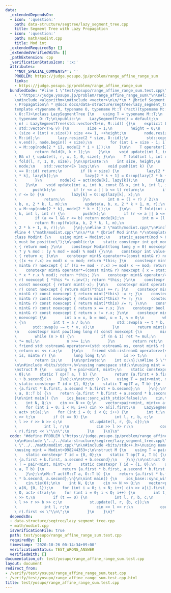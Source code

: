 ```yaml
---
data:
  _extendedDependsOn:
  - icon: ':question:'
    path: data-structure/segtree/lazy_segment_tree.cpp
    title: Segment Tree with Lazy Propagation
  - icon: ':question:'
    path: math/modint.cpp
    title: Mod int
  _extendedRequiredBy: []
  _extendedVerifiedWith: []
  _pathExtension: cpp
  _verificationStatusIcon: ':x:'
  attributes:
    '*NOT_SPECIAL_COMMENTS*': ''
    PROBLEM: https://judge.yosupo.jp/problem/range_affine_range_sum
    links:
    - https://judge.yosupo.jp/problem/range_affine_range_sum
  bundledCode: "#line 1 \"test/yosupo/range_affine_range_sum.test.cpp\"\n#define PROBLEM\
    \ \"https://judge.yosupo.jp/problem/range_affine_range_sum\"\n\n#line 1 \"data-structure/segtree/lazy_segment_tree.cpp\"\
    \n#include <algorithm>\n#include <vector>\n\n/*\n * @brief Segment Tree with Lazy\
    \ Propagation\n * @docs docs/data-structure/segtree/lazy_segment_tree.md\n */\n\
    template <typename M, typename O, typename M::T (*act)(typename M::T, typename\
    \ O::T)>\nclass LazySegmentTree {\n    using T = typename M::T;\n    using E =\
    \ typename O::T;\n\npublic:\n    LazySegmentTree() = default;\n    explicit LazySegmentTree(int\
    \ n) : LazySegmentTree(std::vector<T>(n, M::id)) {}\n    explicit LazySegmentTree(const\
    \ std::vector<T>& v) {\n        size = 1;\n        height = 0;\n        while\
    \ (size < (int) v.size()) size <<= 1, ++height;\n        node.resize(2 * size,\
    \ M::id);\n        lazy.resize(2 * size, O::id);\n        std::copy(v.begin(),\
    \ v.end(), node.begin() + size);\n        for (int i = size - 1; i > 0; --i) node[i]\
    \ = M::op(node[2 * i], node[2 * i + 1]);\n    }\n\n    T operator[](int k) {\n\
    \        return fold(k, k + 1);\n    }\n\n    void update(int l, int r, const\
    \ E& x) { update(l, r, x, 1, 0, size); }\n\n    T fold(int l, int r) { return\
    \ fold(l, r, 1, 0, size); }\n\nprivate:\n    int size, height;\n    std::vector<T>\
    \ node;\n    std::vector<E> lazy;\n\n    void push(int k) {\n        if (lazy[k]\
    \ == O::id) return;\n        if (k < size) {\n            lazy[2 * k] = O::op(lazy[2\
    \ * k], lazy[k]);\n            lazy[2 * k + 1] = O::op(lazy[2 * k + 1], lazy[k]);\n\
    \        }\n        node[k] = act(node[k], lazy[k]);\n        lazy[k] = O::id;\n\
    \    }\n\n    void update(int a, int b, const E& x, int k, int l, int r) {\n \
    \       push(k);\n        if (r <= a || b <= l) return;\n        if (a <= l &&\
    \ r <= b) {\n            lazy[k] = O::op(lazy[k], x);\n            push(k);\n\
    \            return;\n        }\n        int m = (l + r) / 2;\n        update(a,\
    \ b, x, 2 * k, l, m);\n        update(a, b, x, 2 * k + 1, m, r);\n        node[k]\
    \ = M::op(node[2 * k], node[2 * k + 1]);\n    }\n\n    T fold(int a, int b, int\
    \ k, int l, int r) {\n        push(k);\n        if (r <= a || b <= l) return M::id;\n\
    \        if (a <= l && r <= b) return node[k];\n        int m = (l + r) / 2;\n\
    \        return M::op(fold(a, b, 2 * k, l, m),\n                     fold(a, b,\
    \ 2 * k + 1, m, r));\n    }\n};\n#line 2 \"math/modint.cpp\"\n#include <iostream>\n\
    #line 4 \"math/modint.cpp\"\n\n/*\n * @brief Mod int\n */\ntemplate <int mod>\n\
    class Modint {\n    using mint = Modint;\n    static_assert(mod > 0, \"Modulus\
    \ must be positive\");\n\npublic:\n    static constexpr int get_mod() noexcept\
    \ { return mod; }\n\n    constexpr Modint(long long y = 0) noexcept : x(y >= 0\
    \ ? y % mod : (y % mod + mod) % mod) {}\n\n    constexpr int value() const noexcept\
    \ { return x; }\n\n    constexpr mint& operator+=(const mint& r) noexcept { if\
    \ ((x += r.x) >= mod) x -= mod; return *this; }\n    constexpr mint& operator-=(const\
    \ mint& r) noexcept { if ((x += mod - r.x) >= mod) x -= mod; return *this; }\n\
    \    constexpr mint& operator*=(const mint& r) noexcept { x = static_cast<int>(1LL\
    \ * x * r.x % mod); return *this; }\n    constexpr mint& operator/=(const mint&\
    \ r) noexcept { *this *= r.inv(); return *this; }\n\n    constexpr mint operator-()\
    \ const noexcept { return mint(-x); }\n\n    constexpr mint operator+(const mint&\
    \ r) const noexcept { return mint(*this) += r; }\n    constexpr mint operator-(const\
    \ mint& r) const noexcept { return mint(*this) -= r; }\n    constexpr mint operator*(const\
    \ mint& r) const noexcept { return mint(*this) *= r; }\n    constexpr mint operator/(const\
    \ mint& r) const noexcept { return mint(*this) /= r; }\n\n    constexpr bool operator==(const\
    \ mint& r) const noexcept { return x == r.x; }\n    constexpr bool operator!=(const\
    \ mint& r) const noexcept { return x != r.x; }\n\n    constexpr mint inv() const\
    \ noexcept {\n        int a = x, b = mod, u = 1, v = 0;\n        while (b > 0)\
    \ {\n            int t = a / b;\n            std::swap(a -= t * b, b);\n     \
    \       std::swap(u -= t * v, v);\n        }\n        return mint(u);\n    }\n\
    \n    constexpr mint pow(long long n) const noexcept {\n        mint ret(1), mul(x);\n\
    \        while (n > 0) {\n            if (n & 1) ret *= mul;\n            mul\
    \ *= mul;\n            n >>= 1;\n        }\n        return ret;\n    }\n\n   \
    \ friend std::ostream& operator<<(std::ostream& os, const mint& r) {\n       \
    \ return os << r.x;\n    }\n\n    friend std::istream& operator>>(std::istream&\
    \ is, mint& r) {\n        long long t;\n        is >> t;\n        r = mint(t);\n\
    \        return is;\n    }\n\nprivate:\n    int x;\n};\n#line 5 \"test/yosupo/range_affine_range_sum.test.cpp\"\
    \n\n#include <bits/stdc++.h>\nusing namespace std;\n\nusing mint = Modint<998244353>;\n\
    \nstruct M {\n    using T = pair<mint, mint>;\n    static constexpr T id = {0,\
    \ 0};\n    static T op(T a, T b) {\n        return {a.first + b.first, a.second\
    \ + b.second};\n    }\n};\n\nstruct O {\n    using T = pair<mint, mint>;\n   \
    \ static constexpr T id = {1, 0};\n    static T op(T a, T b) {\n        return\
    \ {a.first * b.first, a.second * b.first + b.second};\n    }\n};\n\nM::T act(M::T\
    \ a, O::T b) {\n    return {a.first * b.first + a.second * b.second, a.second};\n\
    }\n\nint main() {\n    ios_base::sync_with_stdio(false);\n    cin.tie(0);\n\n\
    \    int N, Q;\n    cin >> N >> Q;\n    vector<pair<mint, mint>> a(N, {0, 1});\n\
    \    for (int i = 0; i < N; i++) cin >> a[i].first;\n    LazySegmentTree<M, O,\
    \ act> st(a);\n    for (int i = 0; i < Q; i++) {\n        int t;\n        cin\
    \ >> t;\n        if (t == 0) {\n            int l, r, b, c;\n            cin >>\
    \ l >> r >> b >> c;\n            st.update(l, r, {b, c});\n        } else {\n\
    \            int l, r;\n            cin >> l >> r;\n            cout << st.fold(l,\
    \ r).first << \"\\n\";\n        }\n    }\n}\n"
  code: "#define PROBLEM \"https://judge.yosupo.jp/problem/range_affine_range_sum\"\
    \n\n#include \"../../data-structure/segtree/lazy_segment_tree.cpp\"\n#include\
    \ \"../../math/modint.cpp\"\n\n#include <bits/stdc++.h>\nusing namespace std;\n\
    \nusing mint = Modint<998244353>;\n\nstruct M {\n    using T = pair<mint, mint>;\n\
    \    static constexpr T id = {0, 0};\n    static T op(T a, T b) {\n        return\
    \ {a.first + b.first, a.second + b.second};\n    }\n};\n\nstruct O {\n    using\
    \ T = pair<mint, mint>;\n    static constexpr T id = {1, 0};\n    static T op(T\
    \ a, T b) {\n        return {a.first * b.first, a.second * b.first + b.second};\n\
    \    }\n};\n\nM::T act(M::T a, O::T b) {\n    return {a.first * b.first + a.second\
    \ * b.second, a.second};\n}\n\nint main() {\n    ios_base::sync_with_stdio(false);\n\
    \    cin.tie(0);\n\n    int N, Q;\n    cin >> N >> Q;\n    vector<pair<mint, mint>>\
    \ a(N, {0, 1});\n    for (int i = 0; i < N; i++) cin >> a[i].first;\n    LazySegmentTree<M,\
    \ O, act> st(a);\n    for (int i = 0; i < Q; i++) {\n        int t;\n        cin\
    \ >> t;\n        if (t == 0) {\n            int l, r, b, c;\n            cin >>\
    \ l >> r >> b >> c;\n            st.update(l, r, {b, c});\n        } else {\n\
    \            int l, r;\n            cin >> l >> r;\n            cout << st.fold(l,\
    \ r).first << \"\\n\";\n        }\n    }\n}"
  dependsOn:
  - data-structure/segtree/lazy_segment_tree.cpp
  - math/modint.cpp
  isVerificationFile: true
  path: test/yosupo/range_affine_range_sum.test.cpp
  requiredBy: []
  timestamp: '2020-10-26 00:14:34+09:00'
  verificationStatus: TEST_WRONG_ANSWER
  verifiedWith: []
documentation_of: test/yosupo/range_affine_range_sum.test.cpp
layout: document
redirect_from:
- /verify/test/yosupo/range_affine_range_sum.test.cpp
- /verify/test/yosupo/range_affine_range_sum.test.cpp.html
title: test/yosupo/range_affine_range_sum.test.cpp
---
```

